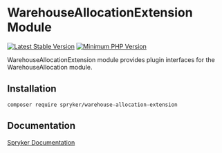 # WarehouseAllocationExtension Module
[![Latest Stable Version](https://poser.pugx.org/spryker/warehouse-allocation-extension/v/stable.svg)](https://packagist.org/packages/spryker/warehouse-allocation-extension)
[![Minimum PHP Version](https://img.shields.io/badge/php-%3E%3D%208.0-8892BF.svg)](https://php.net/)

WarehouseAllocationExtension module provides plugin interfaces for the WarehouseAllocation module.

## Installation

```
composer require spryker/warehouse-allocation-extension
```

## Documentation

[Spryker Documentation](https://docs.spryker.com)
